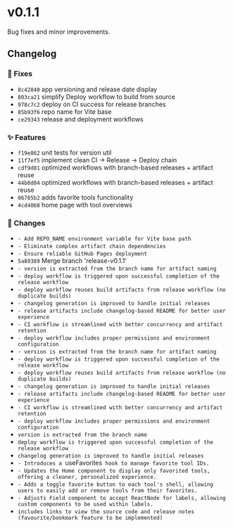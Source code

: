 # v0.1.1

Bug fixes and minor improvements.

## Changelog

### 🐛 Fixes

- `8c42840` app versioning and release date display
- `803ca21` simplify Deploy workflow to build from source
- `978c7c2` deploy on CI success for release branches
- `85b93f6` repo name for Vite base
- `ce29343` release and deployment workflows

### ✨ Features

- `f19e862` unit tests for version util
- `11f7ef5` implement clean CI → Release → Deploy chain
- `cdf9d81` optimized workflows with branch-based releases + artifact reuse
- `44b0d04` optimized workflows with branch-based releases + artifact reuse
- `06785b2` adds favorite tools functionality
- `4cd4068` home page with tool overviews

### 🔄 Changes

- `- Add REPO_NAME environment variable for Vite base path` 
- `- Eliminate complex artifact chain dependencies` 
- `- Ensure reliable GitHub Pages deployment` 
- `5a89389` Merge branch 'release-v0.1.1'
- `- version is extracted from the branch name for artifact naming` 
- `- deploy workflow is triggered upon successful completion of the release workflow` 
- `- deploy workflow reuses build artifacts from release workflow (no duplicate builds)` 
- `- changelog generation is improved to handle initial releases` 
- `- release artifacts include changelog-based README for better user experience` 
- `- CI workflow is streamlined with better concurrency and artifact retention` 
- `- deploy workflow includes proper permissions and environment configuration` 
- `- version is extracted from the branch name for artifact naming` 
- `- deploy workflow is triggered upon successful completion of the release workflow` 
- `- deploy workflow reuses build artifacts from release workflow (no duplicate builds)` 
- `- changelog generation is improved to handle initial releases` 
- `- release artifacts include changelog-based README for better user experience` 
- `- CI workflow is streamlined with better concurrency and artifact retention` 
- `- deploy workflow includes proper permissions and environment configuration` 
- `version is extracted from the branch name` 
- `deploy workflow is triggered upon successful completion of the release workflow` 
- `changelog generation is improved to handle initial releases` 
- `- Introduces a `useFavorites` hook to manage favorite tool IDs.` 
- `- Updates the Home component to display only favorited tools, offering a cleaner, personalized experience.` 
- `- Adds a toggle favorite button to each tool's shell, allowing users to easily add or remove tools from their favorites.` 
- `- Adjusts Field component to accept ReactNode for labels, allowing custom components to be used within labels.` 
- `includes links to view the source code and release notes (favourite/bookmark feature to be implemented)` 

